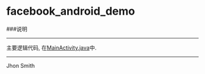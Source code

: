 # facebook_android_demo

###说明

---

主要逻辑代码, 在[MainActivity.java](https://github.com/JhonSmith0x7b/facebook_android_demo/blob/master/Facebook_login_share_likeview_invite_gamerequest/app/src/main/java/com/jhonsmith/www/projectdiva/MainActivity.java)中.

---

Jhon Smith